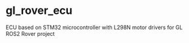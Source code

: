 # gl_rover_ecu
ECU based on STM32 microcontroller with L298N motor drivers for GL ROS2 Rover project
